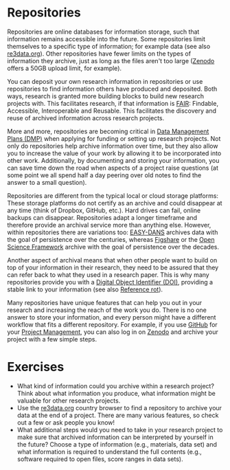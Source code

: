 # Repositories

Repositories are online databases for information storage, such that information remains accessible into the future. Some repositories limit themselves to a specific type of information; for example data (see also [re3data.org](https://re3data.org)). Other repositories have fewer limits on the types of information they archive, just as long as the files aren't too large ([Zenodo](https://zenodo.org) offers a 50GB upload limit, for example). 

You can deposit your own research information in repositories or use repositories to find information others have produced and deposited. Both ways, research is granted more building blocks to build new research projects with. This facilitates research, if that information is [FAIR](https://doi.org/10.1038/sdata.2016.18): Findable, Accessible, Interoperable and Reusable. This facilitates the discovery and reuse of archived information across research projects.  

More and more, repositories are becoming critical in [Data Management Plans (DMP)](data-management-plan.md) when applying for funding or setting up research projects. Not only do repositories help archive information over time, but they also allow you to increase the value of your work by allowing it to be incorporated into other work. Additionally, by documenting and storing your information, you can save time down the road when aspects of a project raise questions (at some point we all spend half a day peering over old notes to find the answer to a small question). 

Repositories are different from the typical local or cloud storage platforms: These storage platforms do not certify as an archive and could disappear at any time (think of Dropbox, GitHub, etc.). Hard drives can fail, online backups can disappear. Repositories adapt a longer timeframe and therefore provide an archival service more than anything else. However, within repositories there are variations too: [EASY-DANS](http://easy.dans.knaw.nl/) archives data with the goal of persistence over the centuries, whereas [Figshare](https://figshare.com) or the [Open Science Framework](https://osf.io) archive with the goal of persistence over the decades.

Another aspect of archival means that when other people want to build on top of your information in their research, they need to be assured that they can refer back to what they used in a research paper. This is why many repositories provide you with a [Digital Object Identifier (DOI)](digital-object-identifier.md), providing a stable link to your information (see also [Reference rot](reference-rot.md)).

Many repositories have unique features that can help you out in your research and increasing the reach of the work you do. There is no one answer to store your information, and every person might have a different workflow that fits a different repository. For example, if you use [GitHub](https://github.com) for your [Project Management](project-management.md), you can also log in on [Zenodo](https://zenodo.org) and archive your project with a few simple steps.


# Exercises

* What kind of information could you archive within a research project? Think about what information you produce, what information might be valuable for other research projects.
* Use the [re3data.org](https://www.re3data.org/browse/by-country/) country browser to find a repository to archive your data at the end of a project. There are many various features, so check out a few or ask people you know!
* What additional steps would you need to take in your research project to make sure that archived information can be interpreted by yourself in the future? Choose a type of information (e.g., materials, data set) and what information is required to understand the full contents (e.g., software required to open files, score ranges in data sets).